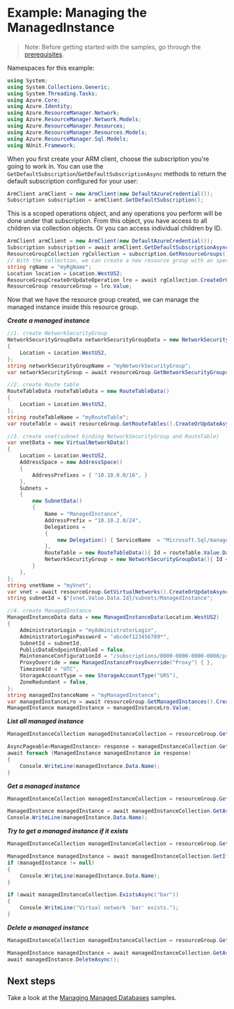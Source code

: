 # Example: Managing the ManagedInstance

>Note: Before getting started with the samples, go through the [prerequisites](https://github.com/Azure/azure-sdk-for-net/tree/main/sdk/resourcemanager/Azure.ResourceManager#prerequisites).

Namespaces for this example:
```C# Snippet:Manage_ManagedInstance_Namespaces
using System;
using System.Collections.Generic;
using System.Threading.Tasks;
using Azure.Core;
using Azure.Identity;
using Azure.ResourceManager.Network;
using Azure.ResourceManager.Network.Models;
using Azure.ResourceManager.Resources;
using Azure.ResourceManager.Resources.Models;
using Azure.ResourceManager.Sql.Models;
using NUnit.Framework;
```

When you first create your ARM client, choose the subscription you're going to work in. You can use the `GetDefaultSubscription`/`GetDefaultSubscriptionAsync` methods to return the default subscription configured for your user:

```C# Snippet:Readme_DefaultSubscription
ArmClient armClient = new ArmClient(new DefaultAzureCredential());
Subscription subscription = armClient.GetDefaultSubscription();
```

This is a scoped operations object, and any operations you perform will be done under that subscription. From this object, you have access to all children via collection objects. Or you can access individual children by ID.

```C# Snippet:Readme_GetResourceGroupCollection
ArmClient armClient = new ArmClient(new DefaultAzureCredential());
Subscription subscription = await armClient.GetDefaultSubscriptionAsync();
ResourceGroupCollection rgCollection = subscription.GetResourceGroups();
// With the collection, we can create a new resource group with an specific name
string rgName = "myRgName";
Location location = Location.WestUS2;
ResourceGroupCreateOrUpdateOperation lro = await rgCollection.CreateOrUpdateAsync(rgName, new ResourceGroupData(location));
ResourceGroup resourceGroup = lro.Value;
```

Now that we have the resource group created, we can manage the managed instance inside this resource group.

***Create a managed instance***

```C# Snippet:Managing_Sql_CreateAManagedInstance
//1. create NetworkSecurityGroup
NetworkSecurityGroupData networkSecurityGroupData = new NetworkSecurityGroupData()
{
    Location = Location.WestUS2,
};
string networkSecurityGroupName = "myNetworkSecurityGroup";
var networkSecurityGroup = await resourceGroup.GetNetworkSecurityGroups().CreateOrUpdateAsync(networkSecurityGroupName, networkSecurityGroupData);

//2. create Route table
RouteTableData routeTableData = new RouteTableData()
{
    Location = Location.WestUS2,
};
string routeTableName = "myRouteTable";
var routeTable = await resourceGroup.GetRouteTables().CreateOrUpdateAsync(routeTableName, routeTableData);

//3. create vnet(subnet binding NetworkSecurityGroup and RouteTable)
var vnetData = new VirtualNetworkData()
{
    Location = Location.WestUS2,
    AddressSpace = new AddressSpace()
    {
        AddressPrefixes = { "10.10.0.0/16", }
    },
    Subnets =
    {
        new SubnetData()
        {
            Name = "ManagedInstance",
            AddressPrefix = "10.10.2.0/24",
            Delegations =
            {
                new Delegation() { ServiceName  = "Microsoft.Sql/managedInstances",Name="Microsoft.Sql/managedInstances" ,Type="Microsoft.Sql"}
            },
            RouteTable = new RouteTableData(){ Id = routeTable.Value.Data.Id.ToString() },
            NetworkSecurityGroup = new NetworkSecurityGroupData(){ Id = networkSecurityGroup.Value.Data.Id.ToString() },
        }
    },
};
string vnetName = "myVnet";
var vnet = await resourceGroup.GetVirtualNetworks().CreateOrUpdateAsync(vnetName, vnetData);
string subnetId = $"{vnet.Value.Data.Id}/subnets/ManagedInstance";

//4. create ManagedInstance
ManagedInstanceData data = new ManagedInstanceData(Location.WestUS2)
{
    AdministratorLogin = "myAdministratorLogin",
    AdministratorLoginPassword = "abcdef123456789*",
    SubnetId = subnetId,
    PublicDataEndpointEnabled = false,
    MaintenanceConfigurationId = "/subscriptions/0000-0000-0000-0000/providers/Microsoft.Maintenance/publicMaintenanceConfigurations/SQL_Default",
    ProxyOverride = new ManagedInstanceProxyOverride("Proxy") { },
    TimezoneId = "UTC",
    StorageAccountType = new StorageAccountType("GRS"),
    ZoneRedundant = false,
};
string managedInstanceName = "myManagedInstance";
var managedInstanceLro = await resourceGroup.GetManagedInstances().CreateOrUpdateAsync(managedInstanceName, data);
ManagedInstance managedInstance = managedInstanceLro.Value;
```

***List all managed instance***

```C# Snippet:Managing_Sql_ListAllManagedInstances
ManagedInstanceCollection managedInstanceCollection = resourceGroup.GetManagedInstances();

AsyncPageable<ManagedInstance> response = managedInstanceCollection.GetAllAsync();
await foreach (ManagedInstance managedInstance in response)
{
    Console.WriteLine(managedInstance.Data.Name);
}
```

***Get a managed instance***

```C# Snippet:Managing_Sql_GetAManagedInstance
ManagedInstanceCollection managedInstanceCollection = resourceGroup.GetManagedInstances();

ManagedInstance managedInstance = await managedInstanceCollection.GetAsync("myManagedInstance");
Console.WriteLine(managedInstance.Data.Name);
```

***Try to get a managed instance if it exists***

```C# Snippet:Managing_Sql_GetAManagedInstanceIfExists
ManagedInstanceCollection managedInstanceCollection = resourceGroup.GetManagedInstances();

ManagedInstance managedInstance = await managedInstanceCollection.GetIfExistsAsync("foo");
if (managedInstance != null)
{
    Console.WriteLine(managedInstance.Data.Name);
}

if (await managedInstanceCollection.ExistsAsync("bar"))
{
    Console.WriteLine("Virtual network 'bar' exists.");
}
```

***Delete a managed instance***

```C# Snippet:Managing_Sql_DeleteAManagedInstance
ManagedInstanceCollection managedInstanceCollection = resourceGroup.GetManagedInstances();

ManagedInstance managedInstance = await managedInstanceCollection.GetAsync("myManagedInstance");
await managedInstance.DeleteAsync();
```

## Next steps

Take a look at the [Managing Managed Databases](https://github.com/Azure/azure-sdk-for-net/blob/main/sdk/sqlmanagement/Azure.ResourceManager.Sql/samples/Sample2_ManagingManagedDatabases.md) samples.

